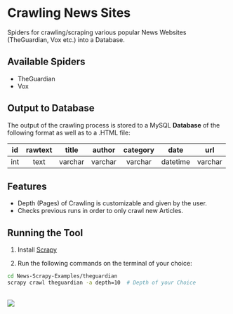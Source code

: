 # Crawling News Sites

Spiders for crawling/scraping various popular News Websites (TheGuardian, Vox etc.) into a Database.

## Available Spiders

* TheGuardian
* Vox

## Output to Database

The output of the crawling process is stored to a MySQL **Database** of the following format as well as to a .HTML file:

| id      | rawtext | title   | author  | category| date    | url     |
|:-------:|:-------:|:-------:|:-------:|:-------:|:-------:|:-------:|
| int     | text    | varchar | varchar | varchar | datetime| varchar |

## Features

* Depth (Pages) of Crawling is customizable and given by the user.
* Checks previous runs in order to only crawl new Articles.

## Running the Tool

1. Install [Scrapy](https://scrapy.org/ "Scrapy's Homepage")

2. Run the following commands on the terminal of your choice:

``` bash
cd News-Scrapy-Examples/theguardian
scrapy crawl theguardian -a depth=10  # Depth of your Choice
```

<br/>

<img src="https://raw.githubusercontent.com/spykard/News-Scrapy-Examples/master/Screenshots/Example.PNG">

